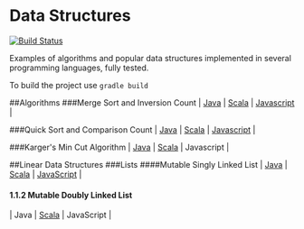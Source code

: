 # Data Structures
[![Build Status](https://travis-ci.org/zezutom/datastructures.svg?branch=master)](https://travis-ci.org/zezutom/datastructures)

Examples of algorithms and popular data structures implemented in several programming languages, fully tested.

To build the project use `gradle build`

##Algorithms
###Merge Sort and Inversion Count
| [Java](src/main/java/org/zezutom/algorithms/java/sort/InversionCounter.java) | [Scala](src/main/scala/org/zezutom/algorithms/scala/sort/InversionCounter.scala) | [Javascript](src/main/js/algorithms/inversion-counter.js) |

###Quick Sort and Comparison Count
| [Java](src/main/java/org/zezutom/algorithms/java/sort/QuickSort.java) | [Scala](src/main/scala/org/zezutom/algorithms/scala/sort/QuickSort.scala) | [Javascript](src/main/js/algorithms/quicksort.js) |

###Karger's Min Cut Algorithm
| [Java](src/main/java/org/zezutom/algorithms/java/graph/MinCutCalculator.java) | [Scala](src/main/scala/org/zezutom/algorithms/scala/graph/MinCutCalculator.scala) | Javascript |

##Linear Data Structures
###Lists
####Mutable Singly Linked List
| [Java](src/main/java/org/zezutom/datastructures/java/linear/list/MutableSinglyLinkedList.java) | [Scala](./src/main/scala/org/zezutom/datastructures/scala/linear/list/MutableSinglyLinkedList.scala) |
[JavaScript](https://github.com/zezutom/datastructures/blob/master/src/main/js/mutable-singly-linked-list.js) |

#### 1.1.2 Mutable Doubly Linked List
| Java | [Scala](./src/main/scala/org/zezutom/datastructures/scala/linear/list/MutableDoublyLinkedList.scala) |
JavaScript |
